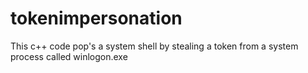 # tokenimpersonation
This c++ code pop's a system shell by stealing a token from a system process called winlogon.exe
